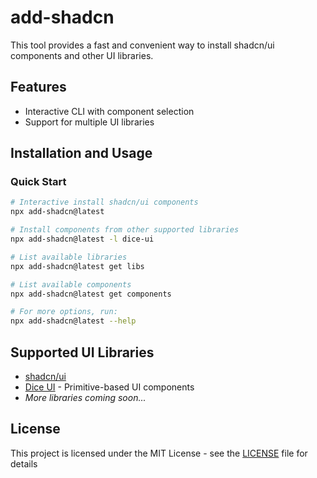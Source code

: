 # add-shadcn

This tool provides a fast and convenient way to install shadcn/ui components and other UI libraries.

## Features
- Interactive CLI with component selection
- Support for multiple UI libraries

## Installation and Usage

### Quick Start
```bash
# Interactive install shadcn/ui components
npx add-shadcn@latest

# Install components from other supported libraries
npx add-shadcn@latest -l dice-ui

# List available libraries
npx add-shadcn@latest get libs

# List available components
npx add-shadcn@latest get components

# For more options, run:
npx add-shadcn@latest --help
```


## Supported UI Libraries
- [shadcn/ui](https://ui.shadcn.com/)
- [Dice UI](https://www.diceui.com/) - Primitive-based UI components
- *More libraries coming soon...*

## License
This project is licensed under the MIT License - see the [LICENSE](LICENSE) file for details